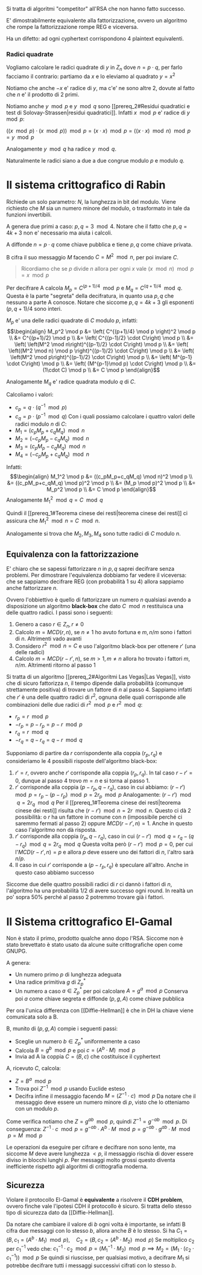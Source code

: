 Si tratta di algoritmi "competitor" all'RSA che non hanno fatto successo.

E' dimostrabilmente equivalente alla fattorizzazione, ovvero un algoritmo che rompe la fattorizzazione rompe REG e viceversa. 

Ha un difetto: ad ogni cyphertext corrispondono 4 plaintext equivalenti.

### Radici quadrate
Vogliamo calcolare le radici quadrate di $y$ in $Z_n$ dove $n = p\cdot q$, per farlo facciamo il contrario: partiamo da $x$ e lo eleviamo al quadrato $y = x^2$

Notiamo che anche $-x$ e' radice di $y$, ma c'e' ne sono altre 2, dovute al fatto che $n$ e' il prodotto di 2 primi.

Notiamo anche $y\mod p$ e $y \mod q$ sono [[prereq_2#Residui quadratici e test di Solovay-Strassen|residui quadratici]]. Infatti $x\mod p$ e' radice di $y\mod p$:

$((x\mod p)\cdot (x\mod p))\mod p = (x\cdot x) \mod p = ((x\cdot x)\mod n) \mod p = y \mod p$

Analogamente $y\mod q$ ha radice $y\mod q$. 

Naturalmente le radici siano a due a due congrue modulo $p$ e modulo $q$. 
# Il sistema crittografico di Rabin
Richiede un solo parametro: $N$, la lunghezza in bit del modulo. Viene richiesto che $M$ sia un numero minore del modulo, o trasformato in tale da funzioni invertibili.

A genera due primi a caso: $p,q = 3 \mod 4$. Notare che il fatto che $p,q = 4k+3$ non e' necessario ma aiuta i calcoli.

A diffonde $n = p\cdot q$ come chiave pubblica e tiene $p,q$ come chiave privata.

B cifra il suo messaggio $M$ facendo $C = M^2 \mod n$, per poi inviare $C$.

>Ricordiamo che se $p$ divide $n$ allora per ogni $x$ vale $(x\mod n) \mod p = x\mod p$

Per decifrare A calcola $M_p = C^{(p+1)/4} \mod p$ e $M_q = C^{(q+1)/4} \mod q$. Questa è la parte "segreta" della decifratura, in quanto usa $p,q$ che nessuno a parte A conosce. Notare che siccome $p,q = 4k+3$ gli esponenti $(p,q +1)/4$ sono interi.

$M_p$ e' una delle radici quadrate di $C$ modulo $p$, infatti:
$$\begin{align}
M_p^2 \mod p &= \left( C^{(p+1)/4} \mod p \right)^2 \mod p \\
&= C^{(p+1)/2} \mod p \\
&= \left( C^{(p-1)/2} \cdot C\right) \mod p \\
&= \left( \left(M^2 \mod n\right)^{(p-1)/2} \cdot C\right) \mod p \\
&= \left( \left((M^2 \mod n) \mod p \right)^{(p-1)/2} \cdot C\right) \mod p \\
&= \left( \left(M^2 \mod p\right)^{(p-1)/2} \cdot C\right) \mod p \\
&= \left( M^{p-1} \cdot C\right) \mod p \\
&= \left( (M^{p-1}\mod p) \cdot C\right) \mod p \\
&= (1\cdot C) \mod p \\
&= C \mod p
\end{align}$$

Analogamente $M_q$ e' radice quadrata modulo $q$ di $C$. 

Calcoliamo i valori:
- $c_p = q\cdot (q^{-1} \mod p)$
- $c_q = p\cdot (p^{-1} \mod q)$
Con i quali possiamo calcolare i quattro valori delle radici modulo $n$ di $C$:
- $M_1 = (c_pM_p+c_qM_q) \mod n$
- $M_2 = (-c_pM_p-c_qM_q) \mod n$
- $M_3 = (c_pM_p-c_qM_q) \mod n$
- $M_4 = (-c_pM_p+c_qM_q) \mod n$

Infatti:
$$\begin{align}
M_1^2 \mod p &= ((c_pM_p+c_qM_q) \mod n)^2 \mod p \\
&= ((c_pM_p+c_qM_q) \mod p)^2 \mod p \\
&= (M_p \mod p)^2 \mod p \\
&= M_p^2 \mod p \\
&= C \mod p
\end{align}$$
Analogamente $M_1^2 \mod q = C \mod q$

Quindi il [[prereq_1#Teorema cinese dei resti|teorema cinese dei resti]] ci assicura che $M_1^2 \mod n = C \mod n$. 

Analogamente si trova che $M_2,M_3,M_4$ sono tutte radici di $C$ modulo $n$.
## Equivalenza con la fattorizzazione
E' chiaro che se sapessi fattorizzare $n$ in $p,q$ saprei decifrare senza problemi. Per dimostrare l'equivalenza dobbiamo far vedere il viceversa: che se sappiamo decifrare REG (con probabilità 1 su 4) allora sappiamo anche fattorizzare $n$.

Ovvero l'obbiettivo è quello di fattorizzare un numero $n$ qualsiasi avendo a disposizione un algoritmo **black-box** che dato $C \mod n$ restituisca una delle quattro radici. I passi sono i seguenti:
1. Genero a caso $r \in Z_n, r \neq 0$
2. Calcolo $m = MCD(r,n)$, se $n \neq 1$ ho avuto fortuna e $m, n/m$ sono i fattori di $n$. Altrimenti vado avanti
3. Considero $r^2 \mod n= C$ e uso l'algoritmo black-box per ottenere $r'$ (una delle radici)
4. Calcolo $m = MCD(r-r',n)$, se $m > 1, m \neq n$ allora ho trovato i fattori $m, n/m$. Altrimenti ritorno al passo 1

Si tratta di un algoritmo [[prereq_2#Algoritmi Las Vegas|Las Vegas]], visto che di sicuro fattorizza $n$, il tempo dipende dalla probabilità (comunque strettamente positiva) di trovare un fattore di $n$ al passo 4. Sappiamo infatti che $r'$ è una delle quattro radici di $r^2$, ognuna delle quali corrisponde alle combinazioni delle due radici di $r^2 \mod p$ e $r^2 \mod q$:
- $r_p = r \mod p$
- $-r_p = p-r_p = p-r \mod p$
- $r_q = r \mod q$
- $-r_q = q-r_q = q-r \mod q$

Supponiamo di partire da $r$ corrispondente alla coppia $(r_p,r_q)$ e consideriamo le 4 possibili risposte dell'algoritmo black-box:
1. $r' = r$, ovvero anche $r'$ corrisponde alla coppia $(r_p,r_q)$. In tal caso $r-r' = 0$, dunque al passo 4 trovo $m = n$ e si torna al passo 1.
2. $r'$ corrisponde alla coppia $(p-r_p,q-r_q)$, caso in cui abbiamo:
	   $(r-r') \mod p = r_p - (p-r_p) \mod p = 2r_p \mod p$
	   Analogamente: $(r-r') \mod q = 2r_q \mod q$
	   Per il [[prereq_1#Teorema cinese dei resti|teorema cinese dei resti]] risulta che $(r-r') \mod n = 2r \mod n$. Questo ci dà 2 possibilità: o $r$ ha un fattore in comune con $n$ (impossibile perché ci saremmo fermati al passo 2) oppure $MCD(r-r',n) = 1$.
	   Anche in questo caso l'algoritmo non dà risposta.
3. $r'$ corrisponde alla coppia $(r_p, q-r_q)$, caso in cui $(r-r') \mod q = r_q - (q-r_q) \mod q = 2r_q \mod q$
	   Questa volta però $(r-r') \mod p = 0$, per cui l'$MCD(r-r',n) = p$ e allora $p$ deve essere uno dei fattori di $n$, l'altro sarà $n/p$.
4. Il caso in cui $r'$ corrisponde a $(p-r_p,r_q)$ è speculare all'altro. Anche in questo caso abbiamo successo

Siccome due delle quattro possibili radici di $r$ ci dannò i fattori di $n$, l'algoritmo ha una probabilità $1/2$ di avere successo ogni round. In realtà un po' sopra 50% perché al passo 2 potremmo trovare già i fattori.
# Il Sistema crittografico El-Gamal
Non è stato il primo, prodotto qualche anno dopo l'RSA. Siccome non è stato brevettato è stato usato da alcune suite crittografiche open come GNUPG.

A genera:
- Un numero primo $p$ di lunghezza adeguata
- Una radice primitiva $g$ di $Z_p^*$
- Un numero a caso $a \in Z_p^*$ per poi calcolare $A = g^a \mod p$
Conserva poi $a$ come chiave segreta e diffonde $(p,g,A)$ come chiave pubblica

Per ora l'unica differenza con [[Diffie-Hellman]] è che in DH la chiave viene comunicata solo a B.

B, munito di $(p,g,A)$ compie i seguenti passi:
- Sceglie un numero $b \in Z_p^*$ uniformemente a caso
- Calcola $B = g^b \mod p$ e poi $c = (A^b \cdot M) \mod p$
- Invia ad A la coppia $C = (B,c)$ che costituisce il cyphertext

A, ricevuto $C$, calcola:
- $Z = B^a \mod p$ 
- Trova poi $Z^{-1}\mod p$ usando Euclide esteso
- Decifra infine il messaggio facendo $M = (Z^{-1} \cdot c) \mod p$
Da notare che il messaggio deve essere un numero minore di $p$, visto che lo otteniamo con un modulo $p$.

Come verifica notiamo che $Z = g^{ab} \mod p$, quindi $Z^{-1} = g^{-ab} \mod p$. Di conseguenza:
	$Z^{-1}\cdot c \mod p = g^{-ab}\cdot A^b\cdot M \mod p = g^{-ab}\cdot g^{ab}\cdot M \mod p = M \mod p$

Le operazioni da eseguire per cifrare e decifrare non sono lente, ma siccome $M$ deve avere lunghezza $<p$, il messaggio rischia di dover essere diviso in blocchi lunghi $p$. Per messaggi molto grossi questo diventa inefficiente rispetto agli algoritmi di crittografia moderna.
## Sicurezza
Violare il protocollo El-Gamal è **equivalente** a risolvere il **CDH problem**, ovvero finche vale l'ipotesi CDH il protocollo è sicuro. Si tratta dello stesso tipo di sicurezza dato da [[Diffie-Hellman]].

Da notare che cambiare il valore di $b$ ogni volta è importante, se infatti B cifra due messaggi con lo stesso $b$, allora anche $B$ è lo stesso. Si ha
	$C_1 = (B, c_1 = (A^b\cdot M_1)\mod p), \quad C_2 = (B, c_2 = (A^b\cdot M_2)\mod p)$
Se moltiplico $c_2$ per $c_1^{-1}$ vedo che:
	$c_1^{-1} \cdot c_2 \mod p = (M_1^{-1}\cdot M_2) \mod p \implies M_2 = (M_1 \cdot (c_2\cdot c_1^{-1})) \mod p$
Se quindi si riuscisse, per qualsiasi motivo, a decifrare $M_1$ si potrebbe decifrare tutti i messaggi successivi cifrati con lo stesso $b$.



